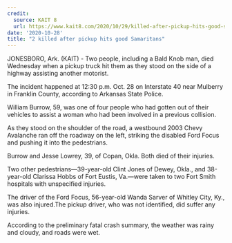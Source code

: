 ```yaml
---
credit:
  source: KAIT 8
  url: https://www.kait8.com/2020/10/29/killed-after-pickup-hits-good-samaritans/
date: '2020-10-28'
title: "2 killed after pickup hits good Samaritans"
---
```

JONESBORO, Ark. (KAIT) - Two people, including a Bald Knob man, died Wednesday when a pickup truck hit them as they stood on the side of a highway assisting another motorist.

The incident happened at 12:30 p.m. Oct. 28 on Interstate 40 near Mulberry in Franklin County, according to Arkansas State Police.

William Burrow, 59, was one of four people who had gotten out of their vehicles to assist a woman who had been involved in a previous collision.

As they stood on the shoulder of the road, a westbound 2003 Chevy Avalanche ran off the roadway on the left, striking the disabled Ford Focus and pushing it into the pedestrians.

Burrow and Jesse Lowrey, 39, of Copan, Okla. Both died of their injuries.

Two other pedestrians—39-year-old Clint Jones of Dewey, Okla., and 38-year-old Clarissa Hobbs of Fort Eustis, Va.—were taken to two Fort Smith hospitals with unspecified injuries.

The driver of the Ford Focus, 56-year-old Wanda Sarver of Whitley City, Ky., was also injured.The pickup driver, who was not identified, did suffer any injuries.

According to the preliminary fatal crash summary, the weather was rainy and cloudy, and roads were wet.
